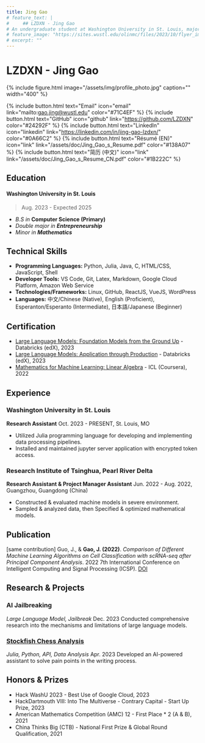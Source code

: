 ```yaml
---
title: Jing Gao
# feature_text: |
#     ## LZDXN - Jing Gao
# An undergraduate student at Washington University in St. Louis, majoring in Computer Science and Entrepreneurship.
# feature_image: "https://sites.wustl.edu/olinmc/files/2023/10/flyer_image_429596_linkedin_bannerswithcentennial_823145622_823145622.jpg.jpeg"
# excerpt: ""
---
```

# LZDXN - Jing Gao
{% include figure.html image="/assets/img/profile_photo.jpg" caption="" width="400" %}

{% include button.html text="Email" icon="email" link="mailto:gao.jing@wustl.edu" color="#71C4EF" %} {% include button.html text="GitHub" icon="github" link="https://github.com/LZDXN" color="#24292F" %} {% include button.html text="LinkedIn" icon="linkedin" link="https://linkedin.com/in/jing-gao-lzdxn/" color="#0A66C2" %} 
{% include button.html text="Résumé (EN)" icon="link" link="/assets/doc/Jing_Gao_s_Resume.pdf" color="#138A07" %} {% include button.html text="简历 (中文)" icon="link" link="/assets/doc/Jing_Gao_s_Resume_CN.pdf" color="#1B222C" %}

## Education
#### Washington University in St. Louis
> Aug. 2023 - Expected 2025
- *B.S in* **Computer Science (Primary)**
- *Double major in **Entrepreneurship***
- *Minor in **Mathematics***

## Technical Skills
- **Programming Languages:** Python, Julia, Java, C, HTML/CSS, JavaScript, Shell
- **Developer Tools:** VS Code, Git, Latex, Markdown, Google Cloud Platform, Amazon Web Service
- **Technologies/Frameworks:** Linux, GitHub, ReactJS, VueJS, WordPress
- **Languages:** 中文/Chinese (Native), English (Proficient), Esperanton/Esperanto (Intermediate), 日本語/Japanese (Beginner)

## Certification
- [Large Language Models: Foundation Models from the Ground Up](https://courses.edx.org/certificates/43a44d655fb0498dbb222278e10d22c5) - Databricks (edX), 2023
- [Large Language Models: Application through Production](https://courses.edx.org/certificates/8b772337ef45471eb1ba8a4f83cf43e4) - Databricks (edX), 2023
- [Mathematics for Machine Learning: Linear Algebra](https://coursera.org/share/e487b03b99dbdee21e67be90fef4c88b) - ICL (Coursera), 2022

## Experience
### Washington University in St. Louis
**Research Assistant**
Oct. 2023 - PRESENT, St. Louis, MO
- Utilized Julia programming language for developing and implementing data processing pipelines.
- Installed and maintained jupyter server application with encrypted token access.

### Research Institute of Tsinghua, Pearl River Delta
**Research Assistant & Project Manager Assistant**
Jun. 2022 - Aug. 2022, Guangzhou, Guangdong (China)
- Constructed & evaluated machine models in severe environment.
- Sampled & analyzed data, then Specified & optimized mathematical models.

## Publication
[same contribution]
Guo, J., & **Gao, J. (2022)**. *Comparison of Different Machine Learning Algorithms on Cell Classification with scRNA-seq after Principal Component Analysis*. 2022 7th International Conference on Intelligent Computing and Signal Processing (ICSP). [DOI](https://doi.org/10.1109/icsp54964.2022.9778439)

## Research & Projects
### AI Jailbreaking
*Large Language Model, Jailbreak*
Dec. 2023
Conducted comprehensive research into the mechanisms and limitations of large language models.

### [Stockfish Chess Analysis](https://github.com/LZDXN/Chess-Research-2023-Fall.git)
*Julia, Python, API, Data Analysis*
Apr. 2023
Developed an AI-powered assistant to solve pain points in the writing process.

## Honors & Prizes
- Hack WashU 2023 - Best Use of Google Cloud, 2023
- HackDartmouth VIII: Into The Multiverse - Contrary Capital - Start Up Prize, 2023
- American Mathematics Competition (AMC) 12 - First Place * 2 (A & B), 2021
- China Thinks Big (CTB) - National First Prize & Global Round Qualification, 2021

